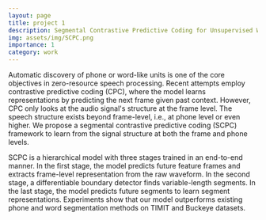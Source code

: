 ```yaml
---
layout: page
title: project 1
description: Segmental Contrastive Predictive Coding for Unsupervised Word Segmentation
img: assets/img/SCPC.png
importance: 1
category: work
---
```


<object data="../assets/pdf/SCPC_fig.pdf" width="1000" height="1000" type='application/pdf'>
</object>


Automatic discovery of phone or word-like units is one of the core objectives in zero-resource speech processing. Recent attempts employ contrastive predictive coding (CPC), where the model learns representations by predicting the next frame given past context. However, CPC only looks at the audio signal's structure at the frame level. The speech structure exists beyond frame-level, i.e., at phone level or even higher. We propose a segmental contrastive predictive coding (SCPC) framework to learn from the signal structure at both the frame and phone levels.

SCPC is a hierarchical model with three stages trained in an end-to-end manner. In the first stage, the model predicts future feature frames and extracts frame-level representation from the raw waveform. In the second stage, a differentiable boundary detector finds variable-length segments. In the last stage, the model predicts future segments to learn segment representations. Experiments show that our model outperforms existing phone and word segmentation methods on TIMIT and Buckeye datasets.
